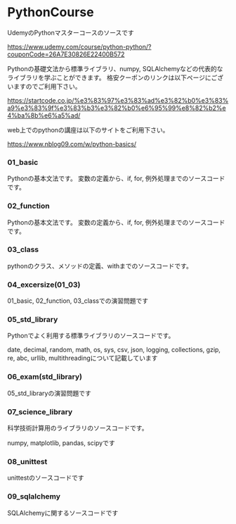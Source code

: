 # PythonCourse
UdemyのPythonマスターコースのソースです



https://www.udemy.com/course/python-python/?couponCode=26A7E30826E22400B572



Pythonの基礎文法から標準ライブラリ、numpy, SQLAlchemyなどの代表的なライブラリを学ぶことができます。
格安クーポンのリンクは以下ページにございますのでご利用下さい。

https://startcode.co.jp/%e3%83%97%e3%83%ad%e3%82%b0%e3%83%a9%e3%83%9f%e3%83%b3%e3%82%b0%e6%95%99%e8%82%b2%e4%ba%8b%e6%a5%ad/

web上でのpythonの講座は以下のサイトをご利用下さい。

https://www.nblog09.com/w/python-basics/

### 01_basic
Pythonの基本文法です。
変数の定義から、if, for, 例外処理までのソースコードです。

### 02_function
Pythonの基本文法です。
変数の定義から、if, for, 例外処理までのソースコードです。

### 03_class

pythonのクラス、メソッドの定義、withまでのソースコードです。

### 04_excersize(01_03)

01_basic, 02_function, 03_classでの演習問題です

### 05_std_library

Pythonでよく利用する標準ライブラリのソースコードです。

date, decimal, random, math, os, sys, csv, json, logging, collections, gzip, re, abc, urllib, multithreadingについて記載しています

### 06_exam(std_library)

05_std_libraryの演習問題です

### 07_science_library

科学技術計算用のライブラリのソースコードです。

numpy, matplotlib, pandas, scipyです

### 08_unittest

unittestのソースコードです

### 09_sqlalchemy

SQLAlchemyに関するソースコードです